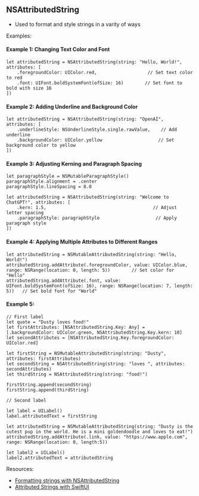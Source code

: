 ## NSAttributedString

- Used to format and style strings in a varity of ways

Examples:

#### Example 1: Changing Text Color and Font
```
let attributedString = NSAttributedString(string: "Hello, World!", attributes: [
    .foregroundColor: UIColor.red,                   // Set text color to red
    .font: UIFont.boldSystemFont(ofSize: 16)        // Set font to bold with size 16
])
```

#### Example 2: Adding Underline and Background Color
```
let attributedString = NSAttributedString(string: "OpenAI", attributes: [
    .underlineStyle: NSUnderlineStyle.single.rawValue,    // Add underline
    .backgroundColor: UIColor.yellow                     // Set background color to yellow
])
```

#### Example 3: Adjusting Kerning and Paragraph Spacing
```
let paragraphStyle = NSMutableParagraphStyle()
paragraphStyle.alignment = .center
paragraphStyle.lineSpacing = 8.0

let attributedString = NSAttributedString(string: "Welcome to ChatGPT!", attributes: [
    .kern: 1.5,                                        // Adjust letter spacing
    .paragraphStyle: paragraphStyle                     // Apply paragraph style
])
```

#### Example 4: Applying Multiple Attributes to Different Ranges

```
let attributedString = NSMutableAttributedString(string: "Hello, World!")
attributedString.addAttribute(.foregroundColor, value: UIColor.blue, range: NSRange(location: 0, length: 5))        // Set color for "Hello"
attributedString.addAttribute(.font, value: UIFont.boldSystemFont(ofSize: 16), range: NSRange(location: 7, length: 5))   // Set bold font for "World"
```

#### Example 5:
```
// First label
let quote = "Dusty loves food!"
let firstAttributes: [NSAttributedString.Key: Any] = [.backgroundColor: UIColor.green, NSAttributedString.Key.kern: 10]
let secondAttributes = [NSAttributedString.Key.foregroundColor: UIColor.red]

let firstString = NSMutableAttributedString(string: "Dusty", attributes: firstAttributes)
let secondString = NSAttributedString(string: "loves ", attributes: secondAttributes)
let thirdString = NSAttributedString(string: "food!")

firstString.append(secondString)
firstString.append(thirdString)

// Second label

let label = UILabel()
label.attributedText = firstString

let attributedString = NSMutableAttributedString(string: "Dusty is the cutest pup in the world. He is a mini goldendoodle and loves to eat!")
attributedString.addAttribute(.link, value: "https://www.apple.com", range: NSRange(location: 0, length:5))

let label2 = UILabel()
label2.attributedText = attributedString
```

Resources:
- [Formatting strings with NSAttributedString](https://www.hackingwithswift.com/read/24/4/formatting-strings-with-nsattributedstring)
- [Attributed Strings with SwiftUI](https://swiftui-lab.com/attributed-strings-with-swiftui/)